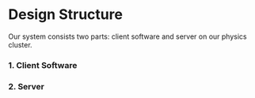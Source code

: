 # Design Structure
Our system consists two parts: client software and server on our physics cluster.
### 1. Client Software

### 2. Server

